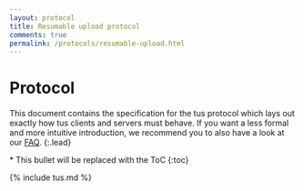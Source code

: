 ```yaml
---
layout: protocol
title: Resumable upload protocol
comments: true
permalink: /protocols/resumable-upload.html
---
```


<h1>Protocol</h1>

This document contains the specification for the tus protocol which lays out exactly how tus clients and servers must behave. If you want a less formal and more intuitive introduction, we recommend you to also have a look at our [FAQ](/faq.html).
{:.lead}

<div markdown="1" class="kramdown-toc">
  * This bullet will be replaced with the ToC
  {:toc}
</div>

<!-- Use `make inject-protocol` to fetch latest protocol version -->

{% include tus.md %}
